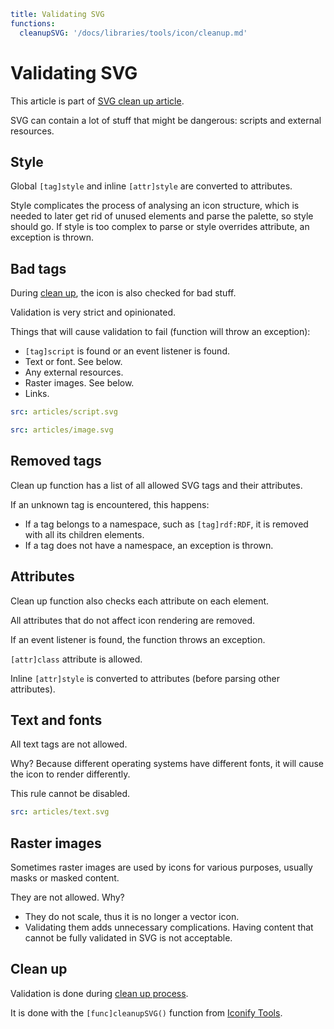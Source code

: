 ```yaml
title: Validating SVG
functions:
  cleanupSVG: '/docs/libraries/tools/icon/cleanup.md'
```

# Validating SVG

This article is part of [SVG clean up article](./index.md).

SVG can contain a lot of stuff that might be dangerous: scripts and external resources.

## Style

Global `[tag]style` and inline `[attr]style` are converted to attributes.

Style complicates the process of analysing an icon structure, which is needed to later get rid of unused elements and parse the palette, so style should go. If style is too complex to parse or style overrides attribute, an exception is thrown.

## Bad tags

During [clean up](./cleanup.md), the icon is also checked for bad stuff.

Validation is very strict and opinionated.

Things that will cause validation to fail (function will throw an exception):

- `[tag]script` is found or an event listener is found.
- Text or font. See below.
- Any external resources.
- Raster images. See below.
- Links.

```yaml
src: articles/script.svg
```

```yaml
src: articles/image.svg
```

## Removed tags

Clean up function has a list of all allowed SVG tags and their attributes.

If an unknown tag is encountered, this happens:

- If a tag belongs to a namespace, such as `[tag]rdf:RDF`, it is removed with all its children elements.
- If a tag does not have a namespace, an exception is thrown.

## Attributes

Clean up function also checks each attribute on each element.

All attributes that do not affect icon rendering are removed.

If an event listener is found, the function throws an exception.

`[attr]class` attribute is allowed.

Inline `[attr]style` is converted to attributes (before parsing other attributes).

## Text and fonts

All text tags are not allowed.

Why? Because different operating systems have different fonts, it will cause the icon to render differently.

This rule cannot be disabled.

```yaml
src: articles/text.svg
```

## Raster images

Sometimes raster images are used by icons for various purposes, usually masks or masked content.

They are not allowed. Why?

- They do not scale, thus it is no longer a vector icon.
- Validating them adds unnecessary complications. Having content that cannot be fully validated in SVG is not acceptable.

## Clean up

Validation is done during [clean up process](./cleanup.md).

It is done with the `[func]cleanupSVG()` function from [Iconify Tools](/docs/libraries/tools/index.md).
